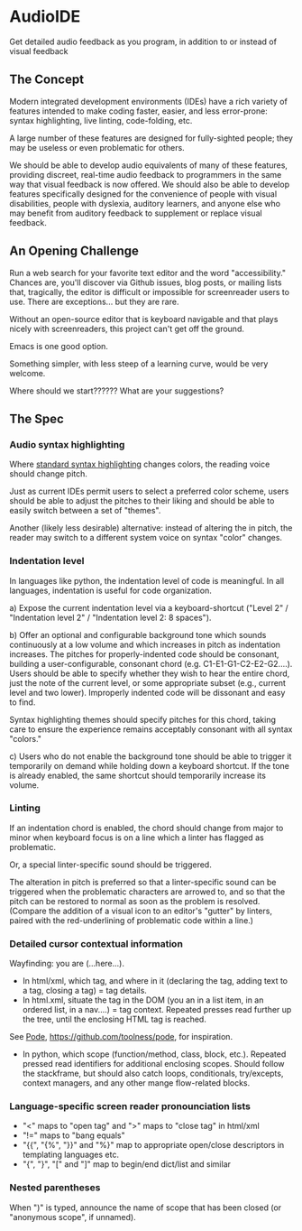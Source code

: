 # AudioIDE
Get detailed audio feedback as you program, in addition to or instead of visual feedback

## The Concept
Modern integrated development environments (IDEs) have a rich variety of features intended to make coding faster, easier, and less error-prone: syntax highlighting, live linting, code-folding, etc. 

A large number of these features are designed for fully-sighted people; they may be useless or even problematic for others.

We should be able to develop audio equivalents of many of these features, providing discreet, real-time audio feedback to programmers in the same way that visual feedback is now offered. We should also be able to develop features specifically designed for the convenience of people with visual disabilities, people with dyslexia, auditory learners, and anyone else who may benefit from auditory feedback to supplement or replace visual feedback.

## An Opening Challenge
Run a web search for your favorite text editor and the word "accessibility." Chances are, you'll discover via Github issues, blog posts, or mailing lists that, tragically, the editor is difficult or impossible for screenreader users to use. There are exceptions... but they are rare.

Without an open-source editor that is keyboard navigable and that plays nicely with screenreaders, this project can't get off the ground.

Emacs is one good option.

Something simpler, with less steep of a learning curve, would be very welcome.

Where should we start?????? What are your suggestions?

## The Spec

### Audio syntax highlighting

Where [standard syntax highlighting](https://en.wikipedia.org/wiki/Syntax_highlighting) changes colors, the reading voice should change pitch. 

Just as current IDEs permit users to select a preferred color scheme, users should be able to adjust the pitches to their liking and should be able to easily switch between a set of "themes".

Another (likely less desirable) alternative: instead of altering the in pitch, the reader may switch to a different system voice on syntax "color" changes. 

### Indentation level

In languages like python, the indentation level of code is meaningful. In all languages, indentation is useful for code organization.

a) Expose the current indentation level via a keyboard-shortcut ("Level 2" / "Indentation level 2" / "Indentation level 2: 8 spaces").

b) Offer an optional and configurable background tone which sounds continuously at a low volume and which increases in pitch as indentation increases. The pitches for properly-indented code should be consonant, building a user-configurable, consonant chord (e.g. C1-E1-G1-C2-E2-G2....). Users should be able to specify whether they wish to hear the entire chord, just the note of the current level, or some appropriate subset (e.g., current level and two lower). Improperly indented code will be dissonant and easy to find. 

  Syntax highlighting themes should specify pitches for this chord, taking care to ensure the experience remains acceptably consonant with all syntax "colors."

c) Users who do not enable the background tone should be able to trigger it temporarily on demand while holding down a keyboard shortcut. If the tone is already enabled, the same shortcut should temporarily increase its volume.

### Linting

If an indentation chord is enabled, the chord should change from major to minor when keyboard focus is on a line which a linter has flagged as problematic.

Or, a special linter-specific sound should be triggered.

The alteration in pitch is preferred so that a linter-specific sound can be triggered when the problematic characters are arrowed to, and so that the pitch can be restored to normal as soon as the problem is resolved. (Compare the addition of a visual icon to an editor's "gutter" by linters, paired with the red-underlining of problematic code within a line.)

### Detailed cursor contextual information

Wayfinding: you are (...here...). 

- In html/xml, which tag, and where in it (declaring the tag, adding text to a tag, closing a tag) = tag details.
- In html.xml, situate the tag in the DOM (you an in a list item, in an ordered list, in a nav....) = tag context. Repeated presses read further up the tree, until the enclosing HTML tag is reached.

See [Pode](https://pode.herokuapp.com/), https://github.com/toolness/pode, for inspiration.

- In python, which scope (function/method, class, block, etc.). Repeated pressed read identifiers for additional enclosing scopes. Should follow the stackframe, but should also catch loops, conditionals, try/excepts, context managers, and any other mange flow-related blocks.

### Language-specific screen reader pronounciation lists

-  "<" maps to "open tag" and ">" maps to "close tag" in html/xml 
-  "!=" maps to "bang equals"
-  "{{", "{%", "}}" and "%}" map to appropriate open/close descriptors in templating languages
etc.
- "{", "}", "[" and "]" map to begin/end dict/list and similar

### Nested parentheses
When ")" is typed, announce the name of scope that has been closed (or "anonymous scope", if unnamed).

